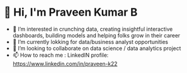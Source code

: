 # 👋 Hi, I'm Praveen Kumar B

- 👀 I’m interested in crunching data, creating insightful interactive dashboards, building models and helping folks grow in their career
- 🌱 I’m currently lokking for data/business analyst opportunities
- 🙏 I’m looking to collaborate on data science / data analytics project
- 📫 How to reach me : LinkedIN profile: https://www.linkedin.com/in/praveen-k22
<!--
**fropapravi/fropapravi** is a ✨ _special_ ✨ repository because its `README.md` (this file) appears on your GitHub profile.

Here are some ideas to get you started:

- 🔭 I’m currently working on ...
- 🌱 I’m currently learning ...
- 👯 I’m looking to collaborate on ...
- 🤔 I’m looking for help with ...
- 💬 Ask me about ...
- 📫 How to reach me: ...
- 😄 Pronouns: ...
- ⚡ Fun fact: ...
-->
